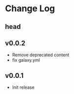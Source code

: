 # Change Log

## head

## v0.0.2
- Remove deprecated content
- fix galaxy.yml

## v0.0.1
- Init release